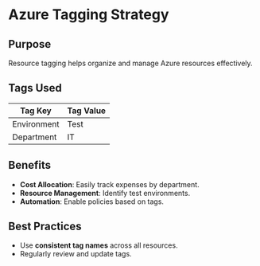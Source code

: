 # Azure Tagging Strategy

## Purpose
Resource tagging helps organize and manage Azure resources effectively.

## Tags Used
| Tag Key      | Tag Value |
|-------------|----------|
| Environment | Test     |
| Department  | IT       |

## Benefits
- **Cost Allocation**: Easily track expenses by department.
- **Resource Management**: Identify test environments.
- **Automation**: Enable policies based on tags.

## Best Practices
- Use **consistent tag names** across all resources.
- Regularly review and update tags.

